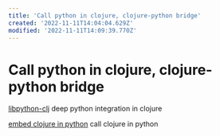 ```yaml
---
title: 'Call python in clojure, clojure-python bridge'
created: '2022-11-11T14:04:04.629Z'
modified: '2022-11-11T14:09:39.770Z'
---
```


# Call python in clojure, clojure-python bridge

[libpython-clj](https://github.com/clj-python/libpython-clj) deep python integration in clojure

[embed clojure in python](https://clj-python.github.io/libpython-clj/embedded.html) call clojure in python
